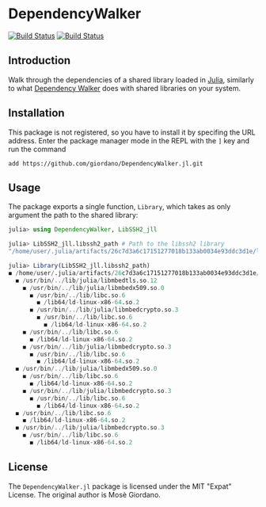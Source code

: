 # DependencyWalker

[![Build Status](https://travis-ci.com/giordano/DependencyWalker.jl.svg?branch=master)](https://travis-ci.com/giordano/DependencyWalker.jl)
[![Build Status](https://cloud.drone.io/api/badges/giordano/DependencyWalker.jl/status.svg)](https://cloud.drone.io/giordano/DependencyWalker.jl)

## Introduction

Walk through the dependencies of a shared library loaded in
[Julia](https://julialang.org/), similarly to what [Dependency
Walker](https://en.wikipedia.org/wiki/Dependency_Walker) does with shared
libraries on your system.

## Installation

This package is not registered, so you have to install it by specifing the URL
address.  Enter the package manager mode in the REPL with the `]` key and run
the command

```
add https://github.com/giordano/DependencyWalker.jl.git
```

## Usage

The package exports a single function, `Library`, which takes as only argument
the path to the shared library:

```julia
julia> using DependencyWalker, LibSSH2_jll

julia> LibSSH2_jll.libssh2_path # Path to the libssh2 library
"/home/user/.julia/artifacts/26c7d3a6c17151277018b133ab0034e93ddc3d1e/lib/libssh2.so"

julia> Library(LibSSH2_jll.libssh2_path)
◼ /home/user/.julia/artifacts/26c7d3a6c17151277018b133ab0034e93ddc3d1e/lib/libssh2.so
  ◼ /usr/bin/../lib/julia/libmbedtls.so.12
    ◼ /usr/bin/../lib/julia/libmbedx509.so.0
      ◼ /usr/bin/../lib/libc.so.6
        ◼ /lib64/ld-linux-x86-64.so.2
      ◼ /usr/bin/../lib/julia/libmbedcrypto.so.3
        ◼ /usr/bin/../lib/libc.so.6
          ◼ /lib64/ld-linux-x86-64.so.2
    ◼ /usr/bin/../lib/libc.so.6
      ◼ /lib64/ld-linux-x86-64.so.2
    ◼ /usr/bin/../lib/julia/libmbedcrypto.so.3
      ◼ /usr/bin/../lib/libc.so.6
        ◼ /lib64/ld-linux-x86-64.so.2
  ◼ /usr/bin/../lib/julia/libmbedx509.so.0
    ◼ /usr/bin/../lib/libc.so.6
      ◼ /lib64/ld-linux-x86-64.so.2
    ◼ /usr/bin/../lib/julia/libmbedcrypto.so.3
      ◼ /usr/bin/../lib/libc.so.6
        ◼ /lib64/ld-linux-x86-64.so.2
  ◼ /usr/bin/../lib/libc.so.6
    ◼ /lib64/ld-linux-x86-64.so.2
  ◼ /usr/bin/../lib/julia/libmbedcrypto.so.3
    ◼ /usr/bin/../lib/libc.so.6
      ◼ /lib64/ld-linux-x86-64.so.2
```

## License

The `DependencyWalker.jl` package is licensed under the MIT "Expat" License.
The original author is Mosè Giordano.
